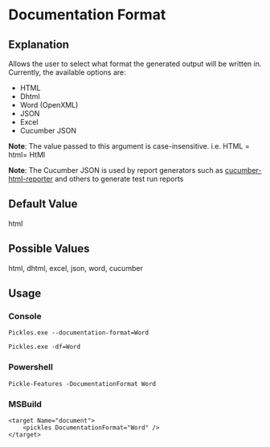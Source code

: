 # Documentation Format

## Explanation

Allows the user to select what format the generated output will be written in.  Currently, the available options are:

- HTML
- Dhtml
- Word (OpenXML)
- JSON
- Excel
- Cucumber JSON

**Note**: The value passed to this argument is case-insensitive.  i.e. HTML = html= HtMl

**Note**: The Cucumber JSON is used by report generators such as [cucumber-html-reporter](https://www.npmjs.com/package/cucumber-html-reporter) and others to generate test run reports

## Default Value

html

## Possible Values

html, dhtml, excel, json, word, cucumber

## Usage

### Console

	Pickles.exe --documentation-format=Word

	Pickles.exe -df=Word

### Powershell

	Pickle-Features -DocumentationFormat Word

### MSBuild

    <target Name="document">
        <pickles DocumentationFormat="Word" />
    </target>

